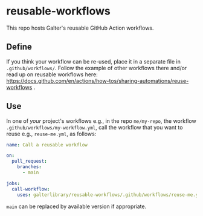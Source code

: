 # reusable-workflows

This repo hosts Galter's reusable GitHub Action workflows.

## Define

If you think your workflow can be re-used, place it in a separate file in `.github/workflows/`.
Follow the example of other workflows there and/or read up on reusable workflows here:
https://docs.github.com/en/actions/how-tos/sharing-automations/reuse-workflows .

## Use

In one of *your* project's workflows e.g., in the repo `me/my-repo`, the workflow `.github/workflows/my-workflow.yml`,
call the workflow that you want to reuse e.g., `reuse-me.yml`, as follows:

```yml
name: Call a reusable workflow

on:
  pull_request:
    branches:
      - main

jobs:
  call-workflow:
    uses: galterlibrary/reusable-workflows/.github/workflows/reuse-me.yml@main
```

`main` can be replaced by available version if appropriate.
